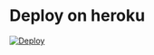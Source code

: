 # Deploy on heroku

[![Deploy](https://www.herokucdn.com/deploy/button.svg)](https://heroku.com/deploy)
